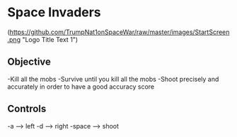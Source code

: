 # Space Invaders
(https://github.com/TrumpNat1onSpaceWar/raw/master/images/StartScreen.png "Logo Title Text 1")
## Objective

-Kill all the mobs
-Survive until you kill all the mobs
-Shoot precisely and accurately in order to have a good accuracy score

## Controls

-a --> left
-d --> right
-space --> shoot
